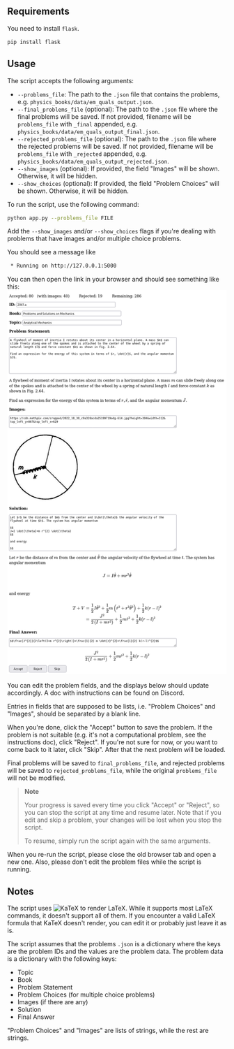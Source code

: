 ## Requirements
You need to install `flask`.
```bash
pip install flask
```

## Usage
The script accepts the following arguments:
- `--problems_file`: The path to the `.json` file that contains the problems, e.g. `physics_books/data/em_quals_output.json`.
- `--final_problems_file` (optional): The path to the `.json` file where the final problems will be saved. If not provided, filename will be `problems_file` with `_final` appended, e.g. `physics_books/data/em_quals_output_final.json`.
- `--rejected_problems_file` (optional): The path to the `.json` file where the rejected problems will be saved. If not provided, filename will be `problems_file` with `_rejected` appended, e.g. `physics_books/data/em_quals_output_rejected.json`.
- `--show_images` (optional): If provided, the field "Images" will be shown. Otherwise, it will be hidden.
- `--show_choices` (optional): If provided, the field "Problem Choices" will be shown. Otherwise, it will be hidden.

To run the script, use the following command:
```bash
python app.py --problems_file FILE
```
Add the `--show_images` and/or `--show_choices` flags if you're dealing with problems that have images and/or multiple choice problems.

You should see a message like
```bash
 * Running on http://127.0.0.1:5000
```
You can then open the link in your browser and should see something like this:
![Screenshot](screenshot.png)

You can edit the problem fields, and the displays below should update accordingly.
A doc with instructions can be found on Discord.

Entries in fields that are supposed to be lists, i.e. "Problem Choices" and "Images", should be separated by a blank line.

When you're done, click the "Accept" button to save the problem. If the problem is not suitable (e.g. it's not a computational problem, see the instructions doc), click "Reject". If you're not sure for now, or you want to come back to it later, click "Skip".
After that the next problem will be loaded.

Final problems will be saved to `final_problems_file`, and rejected problems will be saved to `rejected_problems_file`, while the original `problems_file` will not be modified.

> **Note**
> 
> Your progress is saved every time you click "Accept" or "Reject", so you can stop the script at any time and resume later. Note that if you edit and skip a problem, your changes will be lost when you stop the script.
> 
> To resume, simply run the script again with the same arguments.

When you re-run the script, please close the old browser tab and open a new one. Also, please don't edit the problem files while the script is running.

## Notes
The script uses ![KaTeX](https://katex.org/) to render LaTeX. While it supports most LaTeX commands, it doesn't support all of them. If you encounter a valid LaTeX formula that KaTeX doesn't render, you can edit it or probably just leave it as is.

The script assumes that the problems `.json` is a dictionary where the keys are the problem IDs and the values are the problem data. The problem data is a dictionary with the following keys:

- Topic
- Book
- Problem Statement
- Problem Choices (for multiple choice problems)
- Images (if there are any)
- Solution
- Final Answer

"Problem Choices" and "Images" are lists of strings, while the rest are strings.